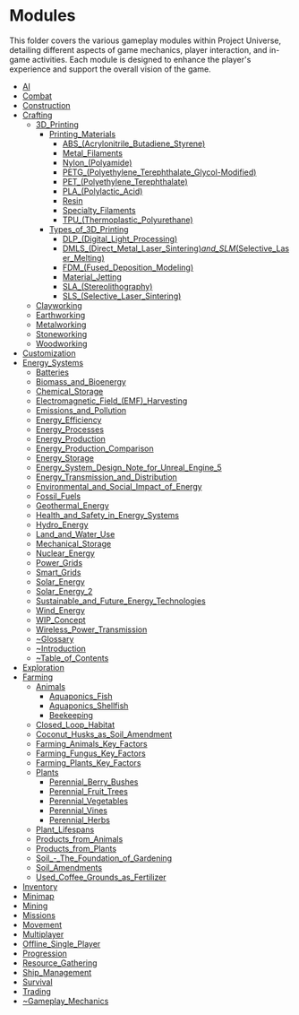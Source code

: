 # Modules

This folder covers the various gameplay modules within Project Universe, detailing different aspects of game mechanics, player interaction, and in-game activities. Each module is designed to enhance the player's experience and support the overall vision of the game.

- [AI](Modules/AI.md)
- [Combat](Modules/Combat.md)
- [Construction](Modules/Construction.md)
- [Crafting](Modules/Crafting/Crafting.md)
  - [3D_Printing](Modules/Crafting/3D_Printing/3D_Printing.md)
    - [Printing_Materials](#)
      - [ABS_(Acrylonitrile_Butadiene_Styrene)](Modules/Crafting/3D_Printing/Printing_Materials/ABS_(Acrylonitrile_Butadiene_Styrene).md)
      - [Metal_Filaments](Modules/Crafting/3D_Printing/Printing_Materials/Metal_Filaments.md)
      - [Nylon_(Polyamide)](Modules/Crafting/3D_Printing/Printing_Materials/Nylon_(Polyamide).md)
      - [PETG_(Polyethylene_Terephthalate_Glycol-Modified)](Modules/Crafting/3D_Printing/Printing_Materials/PETG_(Polyethylene_Terephthalate_Glycol-Modified).md)
      - [PET_(Polyethylene_Terephthalate)](Modules/Crafting/3D_Printing/Printing_Materials/PET_(Polyethylene_Terephthalate).md)
      - [PLA_(Polylactic_Acid)](Modules/Crafting/3D_Printing/Printing_Materials/PLA_(Polylactic_Acid).md)
      - [Resin](Modules/Crafting/3D_Printing/Printing_Materials/Resin.md)
      - [Specialty_Filaments](Modules/Crafting/3D_Printing/Printing_Materials/Specialty_Filaments.md)
      - [TPU_(Thermoplastic_Polyurethane)](Modules/Crafting/3D_Printing/Printing_Materials/TPU_(Thermoplastic_Polyurethane).md)
    - [Types_of_3D_Printing](#)
      - [DLP_(Digital_Light_Processing)](Modules/Crafting/3D_Printing/Types_of_3D_Printing/DLP_(Digital_Light_Processing).md)
      - [DMLS_(Direct_Metal_Laser_Sintering)_and_SLM_(Selective_Laser_Melting)](Modules/Crafting/3D_Printing/Types_of_3D_Printing/DMLS_(Direct_Metal_Laser_Sintering)_and_SLM_(Selective_Laser_Melting).md)
      - [FDM_(Fused_Deposition_Modeling)](Modules/Crafting/3D_Printing/Types_of_3D_Printing/FDM_(Fused_Deposition_Modeling).md)
      - [Material_Jetting](Modules/Crafting/3D_Printing/Types_of_3D_Printing/Material_Jetting.md)
      - [SLA_(Stereolithography)](Modules/Crafting/3D_Printing/Types_of_3D_Printing/SLA_(Stereolithography).md)
      - [SLS_(Selective_Laser_Sintering)](Modules/Crafting/3D_Printing/Types_of_3D_Printing/SLS_(Selective_Laser_Sintering).md)
  - [Clayworking](Modules/Crafting/Clayworking.md)
  - [Earthworking](Modules/Crafting/Earthworking.md)
  - [Metalworking](Modules/Crafting/Metalworking.md)
  - [Stoneworking](Modules/Crafting/Stoneworking.md)
  - [Woodworking](Modules/Crafting/Woodworking.md)
- [Customization](Modules/Customization.md)
- [Energy_Systems](Modules/Energy_Systems/Energy_Systems.md)
  - [Batteries](Modules/Energy_Systems/Batteries.md)
  - [Biomass_and_Bioenergy](Modules/Energy_Systems/Biomass_and_Bioenergy.md)
  - [Chemical_Storage](Modules/Energy_Systems/Chemical_Storage.md)
  - [Electromagnetic_Field_(EMF)_Harvesting](Modules/Energy_Systems/Electromagnetic_Field_(EMF)_Harvesting.md)
  - [Emissions_and_Pollution](Modules/Energy_Systems/Emissions_and_Pollution.md)
  - [Energy_Efficiency](Modules/Energy_Systems/Energy_Efficiency.md)
  - [Energy_Processes](Modules/Energy_Systems/Energy_Processes.md)
  - [Energy_Production](Modules/Energy_Systems/Energy_Production.md)
  - [Energy_Production_Comparison](Modules/Energy_Systems/Energy_Production_Comparison.md)
  - [Energy_Storage](Modules/Energy_Systems/Energy_Storage.md)
  - [Energy_System_Design_Note_for_Unreal_Engine_5](Modules/Energy_Systems/Energy_System_Design_Note_for_Unreal_Engine_5.md)
  - [Energy_Transmission_and_Distribution](Modules/Energy_Systems/Energy_Transmission_and_Distribution.md)
  - [Environmental_and_Social_Impact_of_Energy](Modules/Energy_Systems/Environmental_and_Social_Impact_of_Energy.md)
  - [Fossil_Fuels](Modules/Energy_Systems/Fossil_Fuels.md)
  - [Geothermal_Energy](Modules/Energy_Systems/Geothermal_Energy.md)
  - [Health_and_Safety_in_Energy_Systems](Modules/Energy_Systems/Health_and_Safety_in_Energy_Systems.md)
  - [Hydro_Energy](Modules/Energy_Systems/Hydro_Energy.md)
  - [Land_and_Water_Use](Modules/Energy_Systems/Land_and_Water_Use.md)
  - [Mechanical_Storage](Modules/Energy_Systems/Mechanical_Storage.md)
  - [Nuclear_Energy](Modules/Energy_Systems/Nuclear_Energy.md)
  - [Power_Grids](Modules/Energy_Systems/Power_Grids.md)
  - [Smart_Grids](Modules/Energy_Systems/Smart_Grids.md)
  - [Solar_Energy](Modules/Energy_Systems/Solar_Energy.md)
  - [Solar_Energy_2](Modules/Energy_Systems/Solar_Energy_2.md)
  - [Sustainable_and_Future_Energy_Technologies](Modules/Energy_Systems/Sustainable_and_Future_Energy_Technologies.md)
  - [Wind_Energy](Modules/Energy_Systems/Wind_Energy.md)
  - [WIP_Concept](Modules/Energy_Systems/WIP_Concept.md)
  - [Wireless_Power_Transmission](Modules/Energy_Systems/Wireless_Power_Transmission.md)
  - [~Glossary](Modules/Energy_Systems/~Glossary.md)
  - [~Introduction](Modules/Energy_Systems/~Introduction.md)
  - [~Table_of_Contents](Modules/Energy_Systems/~Table_of_Contents.md)
- [Exploration](Modules/Exploration.md)
- [Farming](Modules/Farming/Farming.md)
  - [Animals](Modules/Farming/Animals/Animals.md)
    - [Aquaponics_Fish](Modules/Farming/Animals/Aquaponics_Fish.md)
    - [Aquaponics_Shellfish](Modules/Farming/Animals/Aquaponics_Shellfish.md)
    - [Beekeeping](Modules/Farming/Animals/Beekeeping.md)
  - [Closed_Loop_Habitat](Modules/Farming/Closed_Loop_Habitat.md)
  - [Coconut_Husks_as_Soil_Amendment](Modules/Farming/Coconut_Husks_as_Soil_Amendment.md)
  - [Farming_Animals_Key_Factors](Modules/Farming/Farming_Animals_Key_Factors.md)
  - [Farming_Fungus_Key_Factors](Modules/Farming/Farming_Fungus_Key_Factors.md)
  - [Farming_Plants_Key_Factors](Modules/Farming/Farming_Plants_Key_Factors.md)
  - [Plants](Modules/Farming/Plants/Plants.ods)
    - [Perennial_Berry_Bushes](Modules/Farming/Plants/Perennial_Berry_Bushes.md)
    - [Perennial_Fruit_Trees](Modules/Farming/Plants/Perennial_Fruit_Trees.md)
    - [Perennial_Vegetables](Modules/Farming/Plants/Perennial_Vegetables.md)
    - [Perennial_Vines](Modules/Farming/Plants/Perennial_Vines.md)
    - [Perennial_Herbs](Modules/Farming/Plants/Perennial_Herbs.md)
  - [Plant_Lifespans](Modules/Farming/Plant_Lifespans.md)
  - [Products_from_Animals](Modules/Farming/Products_from_Animals.md)
  - [Products_from_Plants](Modules/Farming/Products_from_Plants.md)
  - [Soil_-_The_Foundation_of_Gardening](Modules/Farming/Soil_-_The_Foundation_of_Gardening.md)
  - [Soil_Amendments](Modules/Farming/Soil_Amendments.md)
  - [Used_Coffee_Grounds_as_Fertilizer](Modules/Farming/Used_Coffee_Grounds_as_Fertilizer.md)
- [Inventory](Modules/Inventory.md)
- [Minimap](Modules/Minimap.md)
- [Mining](Modules/Mining.md)
- [Missions](Modules/Missions.md)
- [Movement](Modules/Movement.md)
- [Multiplayer](Modules/Multiplayer.md)
- [Offline_Single_Player](Modules/Offline_Single_Player.md)
- [Progression](Modules/Progression.md)
- [Resource_Gathering](Modules/Resource_Gathering.md)
- [Ship_Management](Modules/Ship_Management.md)
- [Survival](Modules/Survival.md)
- [Trading](Modules/Trading.md)
- [~Gameplay_Mechanics](Modules/~Gameplay_Mechanics.md)
